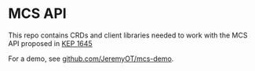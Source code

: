 # MCS API

This repo contains CRDs and client libraries needed to work with the MCS
API proposed in [KEP 1645](https://github.com/kubernetes/enhancements/pull/1646)

For a demo, see
[github.com/JeremyOT/mcs-demo](https://github.com/jeremyOT/mcs-demo).
